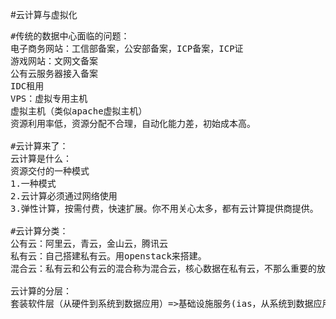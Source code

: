 #云计算与虚拟化
<pre>
#传统的数据中心面临的问题：
电子商务网站：工信部备案，公安部备案，ICP备案，ICP证
游戏网站：文网文备案
公有云服务器接入备案
IDC租用
VPS：虚拟专用主机
虚拟主机（类似apache虚拟主机）
资源利用率低，资源分配不合理，自动化能力差，初始成本高。

#云计算来了：
云计算是什么：
资源交付的一种模式
1.一种模式
2.云计算必须通过网络使用
3.弹性计算，按需付费，快速扩展。你不用关心太多，都有云计算提供商提供。

#云计算分类：
公有云：阿里云，青云，金山云，腾讯云
私有云：自己搭建私有云。用openstack来搭建。
混合云：私有云和公有云的混合称为混合云，核心数据在私有云，不那么重要的放在公有云上。

云计算的分层：
套装软件层（从硬件到系统到数据应用）=>基础设施服务(ias，从系统到数据应用)=>平台服务(pas，从数据到应用)=>软件服务(sas，全部由提供商来做)


</pre>
